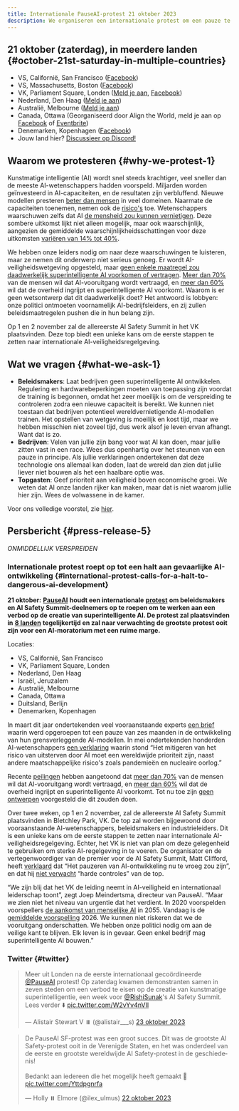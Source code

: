 ```yaml
---
title: Internationale PauseAI-protest 21 oktober 2023
description: We organiseren een internationale protest om een pauze te eisen in de ontwikkeling van gevaarlijke AI.
---
```


<script>
    import WidgetConsent from '$lib/components/widget-consent/WidgetConsent.svelte'
</script>

## 21 oktober (zaterdag), in meerdere landen {#october-21st-saturday-in-multiple-countries}

- VS, Californië, San Francisco ([Facebook](https://fb.me/1RbYq9H2hOFQ4yi))
- VS, Massachusetts, Boston ([Facebook](https://facebook.com/events/s/pauseai-protest-boston-make-th/6647554948613714/?mibextid=RQdjqZ))
- VK, Parliament Square, Londen ([Meld je aan](https://www.mixily.com/event/4774799330762010477), [Facebook](https://www.facebook.com/events/644748401084077))
- Nederland, Den Haag ([Meld je aan](https://www.mixily.com/event/8536294863402363208))
- Australië, Melbourne ([Meld je aan](https://www.mixily.com/event/8471341506387452508))
- Canada, Ottawa (Georganiseerd door Align the World, meld je aan op [Facebook](https://www.facebook.com/events/243643008241929/) of [Eventbrite](https://www.eventbrite.com/e/ai-safety-and-ethics-rally-tickets-725729686027))
- Denemarken, Kopenhagen ([Facebook](https://www.facebook.com/events/869443424535827))
- Jouw land hier? [Discussieer op Discord!](https://discord.gg/anXWYCCdH5)

## Waarom we protesteren {#why-we-protest-1}

Kunstmatige intelligentie (AI) wordt snel steeds krachtiger, veel sneller dan de meeste AI-wetenschappers hadden voorspeld.
Miljarden worden geïnvesteerd in AI-capaciteiten, en de resultaten zijn verbluffend.
Nieuwe modellen presteren [beter dan mensen](/sota) in veel domeinen.
Naarmate de capaciteiten toenemen, nemen ook de [risico's](/risks) toe.
Wetenschappers waarschuwen zelfs dat AI [de mensheid zou kunnen vernietigen](/xrisk).
Deze sombere uitkomst lijkt niet alleen mogelijk, maar ook waarschijnlijk, aangezien de gemiddelde waarschijnlijkheidsschattingen voor deze uitkomsten [variëren van 14% tot 40%](/polls-and-surveys).

We hebben onze leiders nodig om naar deze waarschuwingen te luisteren, maar ze nemen dit onderwerp niet serieus genoeg.
Er wordt AI-veiligheidswetgeving opgesteld, maar [geen enkele maatregel zou daadwerkelijk superintelligente AI voorkomen of vertragen](https://twitter.com/PauseAI/status/1704998018322141496).
[Meer dan 70%](https://www.vox.com/future-perfect/2023/8/18/23836362/ai-slow-down-poll-regulation) van de mensen wil dat AI-vooruitgang wordt vertraagd, en [meer dan 60%](https://www.vox.com/future-perfect/2023/9/19/23879648/americans-artificial-general-intelligence-ai-policy-poll) wil dat de overheid ingrijpt en superintelligente AI voorkomt.
Waarom is er geen wetsontwerp dat dit daadwerkelijk doet?
Het antwoord is lobbyen: onze politici ontmoeten voornamelijk AI-bedrijfsleiders, en zij zullen beleidsmaatregelen pushen die in hun belang zijn.

Op 1 en 2 november zal de allereerste AI Safety Summit in het VK plaatsvinden.
Deze top biedt een unieke kans om de eerste stappen te zetten naar internationale AI-veiligheidsregelgeving.

## Wat we vragen {#what-we-ask-1}

- **Beleidsmakers**: Laat bedrijven geen superintelligente AI ontwikkelen. Regulering en hardwarebeperkingen moeten van toepassing zijn voordat de training is begonnen, omdat het zeer moeilijk is om de verspreiding te controleren zodra een nieuwe capaciteit is bereikt. We kunnen niet toestaan dat bedrijven potentieel wereldvernietigende AI-modellen trainen. Het opstellen van wetgeving is moeilijk en kost tijd, maar we hebben misschien niet zoveel tijd, dus werk alsof je leven ervan afhangt. Want dat is zo.
- **Bedrijven**: Velen van jullie zijn bang voor wat AI kan doen, maar jullie zitten vast in een race. Wees dus openhartig over het steunen van een pauze in principe. Als jullie verklaringen ondertekenen dat deze technologie ons allemaal kan doden, laat de wereld dan zien dat jullie liever niet bouwen als het een haalbare optie was.
- **Topgasten**: Geef prioriteit aan veiligheid boven economische groei. We weten dat AI onze landen rijker kan maken, maar dat is niet waarom jullie hier zijn. Wees de volwassene in de kamer.

Voor ons volledige voorstel, zie [hier](/proposal).

## Persbericht {#press-release-5}

_ONMIDDELLIJK VERSPREIDEN_

### Internationale protest roept op tot een halt aan gevaarlijke AI-ontwikkeling {#international-protest-calls-for-a-halt-to-dangerous-ai-development}

**21 oktober:** [**PauseAI**](https://pauseai.info/) **houdt een internationale** [**protest**](https://pauseai.info/2023-oct) **om beleidsmakers en AI Safety Summit-deelnemers op te roepen om te werken aan een verbod op de creatie van superintelligente AI. De protest zal plaatsvinden in** [**8 landen**](https://pauseai.info/2023-oct) **tegelijkertijd en zal naar verwachting de grootste protest ooit zijn voor een AI-moratorium met een ruime marge.**

Locaties:

- VS, Californië, San Francisco
- VK, Parliament Square, Londen
- Nederland, Den Haag
- Israël, Jeruzalem
- Australië, Melbourne
- Canada, Ottawa
- Duitsland, Berlijn
- Denemarken, Kopenhagen

In maart dit jaar ondertekenden veel vooraanstaande experts [een brief](https://futureoflife.org/open-letter/pause-giant-ai-experiments/#:~:text=We%20call%20on%20all%20AI,more%20powerful%20than%20GPT%2D4.&text=AI%20systems%20with%20human%2Dcompetitive,acknowledged%20by%20top%20AI%20labs.) waarin werd opgeroepen tot een pauze van zes maanden in de ontwikkeling van hun grensverleggende AI-modellen. In mei ondertekenden honderden AI-wetenschappers [een verklaring](https://www.safe.ai/statement-on-ai-risk) waarin stond “Het mitigeren van het risico van uitsterven door AI moet een wereldwijde prioriteit zijn, naast andere maatschappelijke risico's zoals pandemieën en nucleaire oorlog.”

Recente [peilingen](https://pauseai.info/polls-and-surveys) hebben aangetoond dat [meer dan 70%](https://www.vox.com/future-perfect/2023/8/18/23836362/ai-slow-down-poll-regulation) van de mensen wil dat AI-vooruitgang wordt vertraagd, en [meer dan 60%](https://www.vox.com/future-perfect/2023/9/19/23879648/americans-artificial-general-intelligence-ai-policy-poll) wil dat de overheid ingrijpt en superintelligente AI voorkomt. Tot nu toe zijn [geen ontwerpen](https://twitter.com/PauseAI/status/1706605169608159458) voorgesteld die dit zouden doen.

Over twee weken, op 1 en 2 november, zal de allereerste AI Safety Summit plaatsvinden in Bletchley Park, VK. De top zal worden bijgewoond door vooraanstaande AI-wetenschappers, beleidsmakers en industrieleiders. Dit is een unieke kans om de eerste stappen te zetten naar internationale AI-veiligheidsregelgeving. Echter, het VK is niet van plan om deze gelegenheid te gebruiken om sterke AI-regelgeving in te voeren. De organisator en de vertegenwoordiger van de premier voor de AI Safety Summit, Matt Clifford, heeft [verklaard](https://twitter.com/PauseAI/status/1709845853668553065) dat “Het pauzeren van AI-ontwikkeling nu te vroeg zou zijn”, en dat hij [niet verwacht](https://twitter.com/matthewclifford/status/1708819574739587356) “harde controles” van de top.

“We zijn blij dat het VK de leiding neemt in AI-veiligheid en internationaal leiderschap toont”, zegt Joep Meindertsma, directeur van PauseAI. “Maar we zien niet het niveau van urgentie dat het verdient. In 2020 voorspelden voorspellers [de aankomst van menselijke AI](https://www.metaculus.com/questions/3479/date-weakly-general-ai-is-publicly-known/) in 2055. Vandaag is de [gemiddelde voorspelling](https://www.metaculus.com/questions/3479/date-weakly-general-ai-is-publicly-known/) 2026. We kunnen niet riskeren dat we de vooruitgang onderschatten. We hebben onze politici nodig om aan de veilige kant te blijven. Elk leven is in gevaar. Geen enkel bedrijf mag superintelligente AI bouwen.”

### Twitter {#twitter}

<WidgetConsent>
<div><blockquote class="twitter-tweet"><p lang="en" dir="ltr">Meer uit Londen na de eerste internationaal gecoördineerde <a href="https://twitter.com/PauseAI?ref_src=twsrc%5Etfw">@PauseAI</a> protest! Op zaterdag kwamen demonstranten samen in zeven steden om een verbod te eisen op de creatie van kunstmatige superintelligentie, een week voor <a href="https://twitter.com/RishiSunak?ref_src=twsrc%5Etfw">@RishiSunak</a>&#39;s AI Safety Summit. Lees verder ⬇️ <a href="https://t.co/W2vYv4nVIl">pic.twitter.com/W2vYv4nVIl</a></p>&mdash; Alistair Stewart V ⏸️ (@alistair___s) <a href="https://twitter.com/alistair___s/status/1716566914242121768?ref_src=twsrc%5Etfw">23 oktober 2023</a></blockquote> <script async src="https://platform.twitter.com/widgets.js" charset="utf-8"></script></div>
</WidgetConsent>

<WidgetConsent>
<div><blockquote class="twitter-tweet"><p lang="en" dir="ltr">De PauseAI SF-protest was een groot succes. Dit was de grootste AI Safety-protest ooit in de Verenigde Staten, en het was onderdeel van de eerste en grootste wereldwijde AI Safety-protest in de geschiedenis! <br><br>Bedankt aan iedereen die het mogelijk heeft gemaakt 🩷 <a href="https://t.co/Yttdpgnrfa">pic.twitter.com/Yttdpgnrfa</a></p>&mdash; Holly ⏸️ Elmore (@ilex_ulmus) <a href="https://twitter.com/ilex_ulmus/status/1715954127954751932?ref_src=twsrc%5Etfw">22 oktober 2023</a></blockquote> <script async src="https://platform.twitter.com/widgets.js" charset="utf-8"></script></div>
</WidgetConsent>
